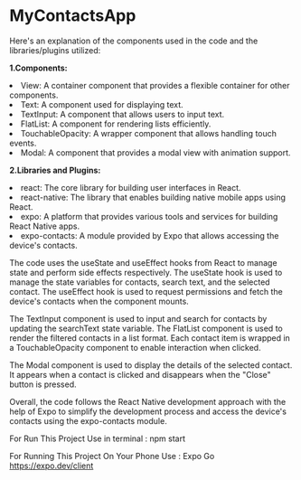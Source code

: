 # MyContactsApp
Here's an explanation of the components used in the code and the libraries/plugins utilized:

<b>1.Components:</b>

<li>View: A container component that provides a flexible container for other components.</li>
<li>Text: A component used for displaying text.</li>
<li>TextInput: A component that allows users to input text.</li>
<li>FlatList: A component for rendering lists efficiently.</li>
<li>TouchableOpacity: A wrapper component that allows handling touch events.</li>
<li>Modal: A component that provides a modal view with animation support.</li>


<b>2.Libraries and Plugins:</b>

<li>react: The core library for building user interfaces in React.</li>
<li>react-native: The library that enables building native mobile apps using React.</li>
<li>expo: A platform that provides various tools and services for building React Native apps.</li>
<li>expo-contacts: A module provided by Expo that allows accessing the device's contacts.</li>
  
The code uses the useState and useEffect hooks from React to manage state and perform side effects respectively. The useState hook is used to manage the state variables for contacts, search text, and the selected contact. The useEffect hook is used to request permissions and fetch the device's contacts when the component mounts.

The TextInput component is used to input and search for contacts by updating the searchText state variable. The FlatList component is used to render the filtered contacts in a list format. Each contact item is wrapped in a TouchableOpacity component to enable interaction when clicked.

The Modal component is used to display the details of the selected contact. It appears when a contact is clicked and disappears when the "Close" button is pressed.

Overall, the code follows the React Native development approach with the help of Expo to simplify the development process and access the device's contacts using the expo-contacts module.

For Run This Project Use in terminal :
npm start

For Running This Project On Your Phone Use :
Expo Go https://expo.dev/client 

